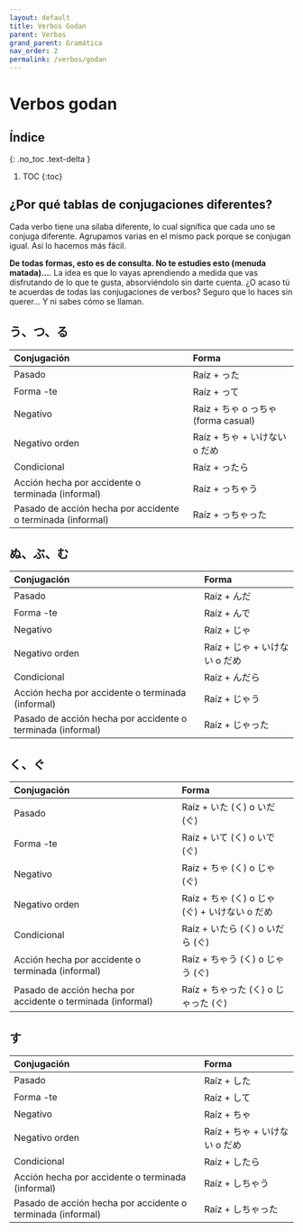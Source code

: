 ```yaml
---
layout: default
title: Verbos Godan
parent: Verbos
grand_parent: Gramática
nav_order: 2
permalink: /verbos/godan
---
```


# Verbos godan

## Índice
{: .no_toc .text-delta }

1. TOC
{:toc}

## ¿Por qué tablas de conjugaciones diferentes?

Cada verbo tiene una sílaba diferente, lo cual significa que cada uno se conjuga diferente. Agrupamos varias en el mismo pack porque se conjugan igual. Así lo hacemos más fácil.

**De todas formas, esto es de consulta. No te estudies esto (menuda matada)…**. La idea es que lo vayas aprendiendo a medida que vas disfrutando de lo que te gusta, absorviéndolo sin darte cuenta. ¿O acaso tú te acuerdas de todas las conjugaciones de verbos? Seguro que lo haces sin querer… Y ni sabes cómo se llaman.

## う、つ、る

| Conjugación        | Forma |
|:------------------|:------|
| Pasado | Raíz + った |
| Forma -te | Raíz + って |
| Negativo | Raíz + ちゃ o っちゃ (forma casual) |
| Negativo orden | Raíz + ちゃ + いけない o だめ |
| Condicional | Raíz + ったら |
| Acción hecha por accidente o terminada (informal) | Raíz + っちゃう |
| Pasado de acción hecha por accidente o terminada (informal) | Raíz + っちゃった |

## ぬ、ぶ、む

| Conjugación        | Forma |
|:------------------|:------|
| Pasado | Raíz + んだ |
| Forma -te | Raíz + んで |
| Negativo | Raíz + じゃ |
| Negativo orden | Raíz + じゃ + いけない o だめ |
| Condicional | Raíz + んだら |
| Acción hecha por accidente o terminada (informal) | Raíz + じゃう |
| Pasado de acción hecha por accidente o terminada (informal) | Raíz + じゃった |

## く、ぐ

| Conjugación        | Forma |
|:------------------|:------|
| Pasado | Raíz +  いた (く) o いだ (ぐ) |
| Forma -te | Raíz + いて (く) o いで (ぐ) |
| Negativo | Raíz + ちゃ (く) o じゃ (ぐ) |
| Negativo orden | Raíz + ちゃ (く) o じゃ (ぐ) + いけない o だめ |
| Condicional | Raíz + いたら (く) o いだら (ぐ) |
| Acción hecha por accidente o terminada (informal) | Raíz + ちゃう (く) o じゃう (ぐ) |
| Pasado de acción hecha por accidente o terminada (informal) | Raíz + ちゃった (く) o じゃった (ぐ) |

## す

| Conjugación        | Forma |
|:------------------|:------|
| Pasado | Raíz + した |
| Forma -te | Raíz + して |
| Negativo | Raíz + ちゃ |
| Negativo orden | Raíz + ちゃ + いけない o だめ |
| Condicional | Raíz + したら |
| Acción hecha por accidente o terminada (informal) | Raíz + しちゃう |
| Pasado de acción hecha por accidente o terminada (informal) | Raíz + しちゃった |